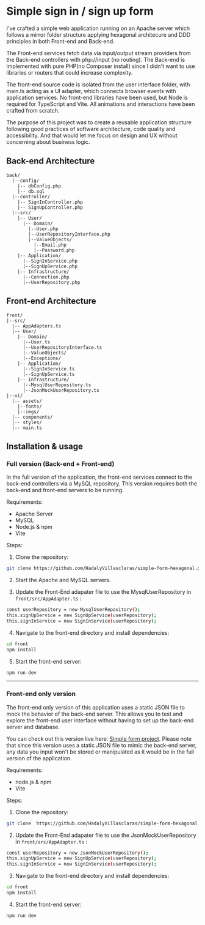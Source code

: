 # Simple sign in / sign up form

<!-- ![An image of signup form](./front/ui/assets/imgs/signup.png) -->

<!-- ![An image of signin form](./front/ui/assets/imgs/signin.png) -->

I've crafted a simple web application running on an Apache server which follows a mirror folder structure applying hexagonal architecure and DDD principles in both Front-end and Back-end.

The Front-end services fetch data via input/output stream providers from the Back-end controllers with php://input (no routing). The Back-end is implemented with pure PHP(no Composer install) since I didn't want to use libraries or routers that could increase complexity.

The front-end source code is isolated from the user interface folder, with main.ts acting as a UI adapter, which connects browser events with application services. No front-end libraries have been used, but Node is required for TypeScript and Vite. All animations and interactions have been crafted from scratch.

The purpose of this project was to create a reusable application structure following good practices of software architecture, code quality and accessibility. And that would let me focus on design and UX without concerning about business logic.

## Back-end Architecture
```
back/
  |--config/
    |-- dbConfig.php
    |-- db.sql
  |--controller/
    |-- SignInController.php
    |-- SignUpController.php
  |--src/
    |-- User/
      |-- Domain/
        |--User.php
        |--UserRepositoryInterface.php
        |--ValueObjects/
          |--Email.php
          |--Password.php
    |-- Application/
      |--SignInService.php
      |--SignUpService.php
    |-- Infrastructure/
      |--Connection.php
      |--UserRepository.php
```

## Front-end Architecture

```
front/
|--src/
  |-- AppAdapters.ts
  |-- User/ 
    |-- Domain/
      |--User.ts
      |--UserRepositoryInterface.ts
      |--ValueObjects/
      |--Exceptions/
    |-- Application/
      |--SignInService.ts
      |--SignUpService.ts
    |-- Infrastructure/
      |--MysqlUserRepository.ts
      |--JsonMockUserRepository.ts
|--ui/
  |-- assets/
    |--fonts/
    |--imgs/
  |-- components/
  |-- styles/
  |-- main.ts
```

## Installation & usage

### Full version (Back-end + Front-end)

In the full version of the application, the front-end services connect to the back-end controllers via a MySQL repository. This version requires both the back-end and front-end servers to be running.

Requirements:

- Apache Server
- MySQL
- Node.js & npm
- Vite

Steps:

1. Clone the repository:

```bash
git clone https://github.com/HadalyVillasclaras/simple-form-hexagonal.git
```

2. Start the Apache and MySQL servers.

3. Update the Front-End adapater file to use the MysqlUserRepository in `front/src/AppAdapter.ts` :

```bash
const userRepository = new MysqlUserRepository();
this.signUpService = new SignUpService(userRepository);
this.signInService = new SignInService(userRepository);
```

4. Navigate to the front-end directory and install dependencies:

```bash
cd front
npm install
```

5. Start the front-end server:

```bash
npm run dev
```

---

### Front-end only version

The front-end only version of this application uses a static JSON file to mock the behavior of the back-end server. This allows you to test and explore the front-end user interface without having to set up the back-end server and database.

You can check out this version live here: [Simple form project](https://hadalyvillasclaras.github.io/simple-form-hexagonal/). Please note that since this version uses a static JSON file to mimic the back-end server, any data you input won't be stored or manipulated as it would be in the full version of the application.

Requirements:

- node.js & npm
- Vite

Steps:

1. Clone the repository:

```bash
git clone  https://github.com/HadalyVillasclaras/simple-form-hexagonal.git
```

2. Update the Front-End adapater file to use the JsonMockUserRepository in `front/src/AppAdapter.ts` :

```bash
const userRepository = new JsonMockUserRepository();
this.signUpService = new SignUpService(userRepository);
this.signInService = new SignInService(userRepository);
```

3. Navigate to the front-end directory and install dependencies:

```bash
cd front
npm install
```

4. Start the front-end server:

```bash
npm run dev
```
